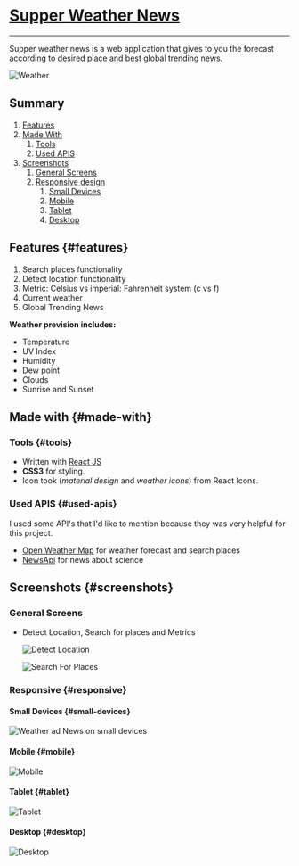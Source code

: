 # [Supper Weather News](https:)

---

Supper weather news is a web application that gives to you the forecast according to desired place and best global trending news.

![Weather](./screenshots/weather-home.png)

## Summary

1. [Features](#features)
2. [Made With](#made-with)
   1. [Tools](#tools)
   2. [Used APIS](#used-apis)
3. [Screenshots](#screenshots)
   1. [General Screens](#general-screens)
   2. [Responsive design](#responsive)
      1. [Small Devices](#small-devices)
      2. [Mobile](#mobile)
      3. [Tablet](#tablet)
      4. [Desktop](#desktop)

## Features {#features}

1. Search places functionality
2. Detect location functionality
3. Metric: Celsius vs imperial: Fahrenheit system (c vs f)
4. Current weather
5. Global Trending News

**Weather prevision includes:**

- Temperature
- UV Index
- Humidity
- Dew point
- Clouds
- Sunrise and Sunset

## Made with {#made-with}

### Tools {#tools}

- Written with [React JS](https://reactjs.org/)
- **CSS3** for styling.
- Icon took (_material design_ and _weather icons_) from React Icons.

### Used APIS {#used-apis}

I used some API's that I'd like to mention because they was very helpful for this project.

- [Open Weather Map](https://openweathermap.org/) for weather forecast and search places
- [NewsApi](https://newsapi.org/) for news about science

## Screenshots {#screenshots}

### General Screens

- Detect Location, Search for places and Metrics

  ![Detect Location](./screenshots/detect-location.png)

  ![Search For Places](./screenshots/search-places.png)

### Responsive {#responsive}

#### **Small Devices** {#small-devices}

![Weather ad News on small devices](./screenshots/small-devices.png)

#### **Mobile** {#mobile}

![Mobile](./screenshots/mobile.png)

#### **Tablet** {#tablet}

![Tablet](./screenshots/tablet.png)

#### **Desktop** {#desktop}

![Desktop](./screenshots/desktop.png)
